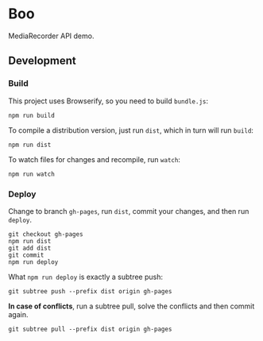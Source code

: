 # Boo

MediaRecorder API demo.

## Development

### Build

This project uses Browserify, so you need to build `bundle.js`:

```
npm run build
```

To compile a distribution version, just run `dist`, which in turn will run `build`:

```
npm run dist
```

To watch files for changes and recompile, run `watch`:

```
npm run watch
```

### Deploy

Change to branch `gh-pages`, run `dist`, commit your changes, and then run `deploy`.

```
git checkout gh-pages
npm run dist
git add dist
git commit
npm run deploy
```

What `npm run deploy` is exactly a subtree push:

```
git subtree push --prefix dist origin gh-pages
```

**In case of conflicts**, run a subtree pull, solve the conflicts and then commit again.

```
git subtree pull --prefix dist origin gh-pages
```
